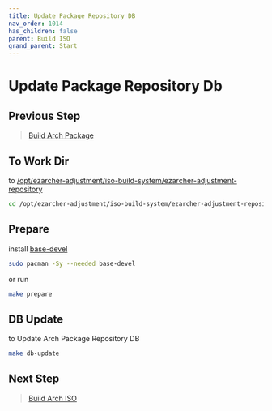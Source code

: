 ```yaml
---
title: Update Package Repository DB
nav_order: 1014
has_children: false
parent: Build ISO
grand_parent: Start
---
```



# Update Package Repository Db


## Previous Step

> [Build Arch Package](https://samwhelp.github.io/ezarcher-adjustment/read/start/build-iso/build-package.html)


## To Work Dir

to [/opt/ezarcher-adjustment/iso-build-system/ezarcher-adjustment-repository](https://github.com/samwhelp/ezarcher-adjustment/tree/main/project/ezarcher-adjustment-system/ezarcher-adjustment-repository)

``` sh
cd /opt/ezarcher-adjustment/iso-build-system/ezarcher-adjustment-repository
```

## Prepare

install [base-devel](https://archlinux.org/groups/x86_64/base-devel/)

``` sh
sudo pacman -Sy --needed base-devel
```

or run

``` sh
make prepare
```


## DB Update

to Update Arch Package Repository DB

``` sh
make db-update
```


## Next Step

> [Build Arch ISO](https://samwhelp.github.io/ezarcher-adjustment/read/start/build-iso/build-iso.html)
